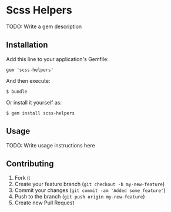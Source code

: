 # Scss Helpers

TODO: Write a gem description

## Installation

Add this line to your application's Gemfile:

    gem 'scss-helpers'

And then execute:

    $ bundle

Or install it yourself as:

    $ gem install scss-helpers

## Usage

TODO: Write usage instructions here

## Contributing

1. Fork it
2. Create your feature branch (`git checkout -b my-new-feature`)
3. Commit your changes (`git commit -am 'Added some feature'`)
4. Push to the branch (`git push origin my-new-feature`)
5. Create new Pull Request
